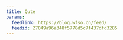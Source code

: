 ```yaml
---
title: Qute
params:
  feedlink: https://blog.wfso.cn/feed/
  feedid: 27049a96a348f5778d5c7f437dfd3285
---
```

